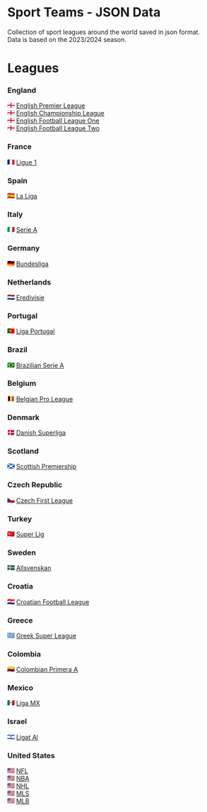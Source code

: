 Sport Teams - JSON Data
========================

Collection of sport leagues around the world saved in json format. <br>
Data is based on the 2023/2024 season.

# Leagues

### England
![Preview](./images/en.png) [English Premier League](England_PremierLeague.json) <br>
![Preview](./images/en.png) [English Championship League](England_Championship.json) <br>
![Preview](./images/en.png) [English Football League One](England_LeagueOne.json) <br>
![Preview](./images/en.png) [English Football League Two](England_LeagueTwo.json) <br>

### France
![Preview](./images/fr.png) [Ligue 1](France_Ligue1.json)

### Spain
![Preview](./images/es.png) [La Liga](Spain_LaLiga.json)

### Italy
![Preview](./images/it.png) [Serie A](Italy_SerieA.json)

### Germany
![Preview](./images/de.png) [Bundesliga](Germany_Bundesliga.json)

### Netherlands
![Preview](./images/nl.png) [Eredivisie](Netherlands_Eredivisie.json)

### Portugal
![Preview](./images/pt.png) [Liga Portugal](Portugal_LigaPortugal.json)

### Brazil
![Preview](./images/br.png) [Brazilian Serie A](Brazil_BrazilianSerieA.json)

### Belgium
![Preview](./images/be.png) [Belgian Pro League](Belgium_BelgianProLeague.json)

### Denmark
![Preview](./images/dk.png) [Danish Superliga](Denmark_DanishSuperliga.json)

### Scotland
![Preview](./images/gb-sct.png) [Scottish Premiership](Scotland_ScottishPremiership.json)

### Czech Republic
![Preview](./images/cz.png) [Czech First League](CzechRepublic_CzechFirstLeague.json)

### Turkey
![Preview](./images/tr.png) [Super Lig](Turkey_SuperLig.json)

### Sweden
![Preview](./images/se.png) [Allsvenskan](Sweden_Allsvenskan.json)

### Croatia
![Preview](./images/hr.png) [Croatian Football League](Croatia_CroatianFootballLeague.json)

### Greece
![Preview](./images/gr.png) [Greek Super League](Greece_GreekSuperLeague.json)

### Colombia
![Preview](./images/co.png) [Colombian Primera A](Colombia_ColombianPrimeraA.json)

### Mexico
![Preview](./images/mx.png) [Liga MX](Mexico_LigaMX.json)

### Israel
![Preview](./images/il.png) [Ligat Al](Israel_LigatAl.json)

### United States
![Preview](./images/us.png) [NFL](USA_NFL.json) <br>
![Preview](./images/us.png) [NBA](USA_NBA.json) <br>
![Preview](./images/us.png) [NHL](USA_NHL.json) <br>
![Preview](./images/us.png) [MLS](USA_MLS.json) <br>
![Preview](./images/us.png) [MLB](USA_MLB.json) <br>



